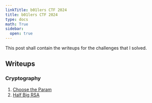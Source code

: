 ```yaml
---
linkTitle: b01lers CTF 2024 
title: b01lers CTF 2024
type: docs
math: True
sidebar:
  open: true
---
```

This post shall contain the writeups for the challenges that I solved.

## Writeups
### Cryptography
1. <a href="./choose-the-param">Choose the Param</a>
2. <a href="./half-big-rsa">Half Big RSA</a>
